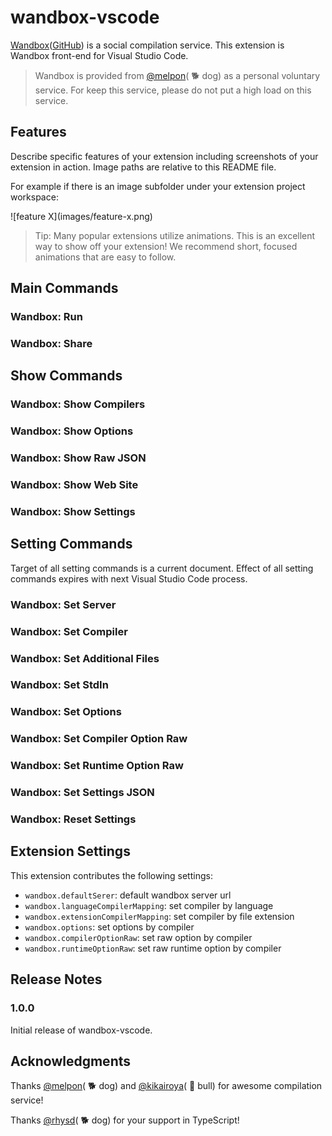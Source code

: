 # wandbox-vscode

[Wandbox](http://melpon.org/wandbox)([GitHub](https://github.com/melpon/wandbox/)) is a social compilation service. This extension is Wandbox front-end for Visual Studio Code.

> Wandbox is provided from [@melpon](https://github.com/melpon)( 🐕 dog) as a personal voluntary service.
> For keep this service, please do not put a high load on this service.

## Features

Describe specific features of your extension including screenshots of your extension in action. Image paths are relative to this README file.

For example if there is an image subfolder under your extension project workspace:

\!\[feature X\]\(images/feature-x.png\)

> Tip: Many popular extensions utilize animations. This is an excellent way to show off your extension! We recommend short, focused animations that are easy to follow.

## Main Commands

### Wandbox: Run
### Wandbox: Share

## Show Commands

### Wandbox: Show Compilers
### Wandbox: Show Options
### Wandbox: Show Raw JSON
### Wandbox: Show Web Site
### Wandbox: Show Settings

## Setting Commands

Target of all setting commands is a current document.
Effect of all setting commands expires with next Visual Studio Code process.

### Wandbox: Set Server
### Wandbox: Set Compiler
### Wandbox: Set Additional Files
### Wandbox: Set StdIn
### Wandbox: Set Options
### Wandbox: Set Compiler Option Raw
### Wandbox: Set Runtime Option Raw
### Wandbox: Set Settings JSON
### Wandbox: Reset Settings


## Extension Settings

<!--

Include if your extension adds any VS Code settings through the `contributes.configuration` extension point.

For example:

-->

This extension contributes the following settings:

* `wandbox.defaultSerer`: default wandbox server url
* `wandbox.languageCompilerMapping`: set compiler by language
* `wandbox.extensionCompilerMapping`: set compiler by file extension
* `wandbox.options`: set options by compiler
* `wandbox.compilerOptionRaw`: set raw option by compiler
* `wandbox.runtimeOptionRaw`: set raw runtime option by compiler

## Release Notes

### 1.0.0

Initial release of wandbox-vscode.

## Acknowledgments

Thanks [@melpon](https://github.com/melpon)( 🐕 dog) and [@kikairoya](https://github.com/kikairoya)( 🐂 bull) for awesome compilation service!

Thanks [@rhysd](https://github.com/rhysd)( 🐕 dog) for your support in TypeScript!

<!--

-----------------------------------------------------------------------------------------------------------

## Working with Markdown

**Note:** You can author your README using Visual Studio Code.  Here are some useful editor keyboard shortcuts:

* Split the editor (`Cmd+\` on OSX or `Ctrl+\` on Windows and Linux)
* Toggle preview (`Shift+CMD+V` on OSX or `Shift+Ctrl+V` on Windows and Linux)
* Press `Ctrl+Space` (Windows, Linux) or `Cmd+Space` (OSX) to see a list of Markdown snippets

### For more information

* [Visual Studio Code's Markdown Support](http://code.visualstudio.com/docs/languages/markdown)
* [Markdown Syntax Reference](https://help.github.com/articles/markdown-basics/)

**Enjoy!**

-->